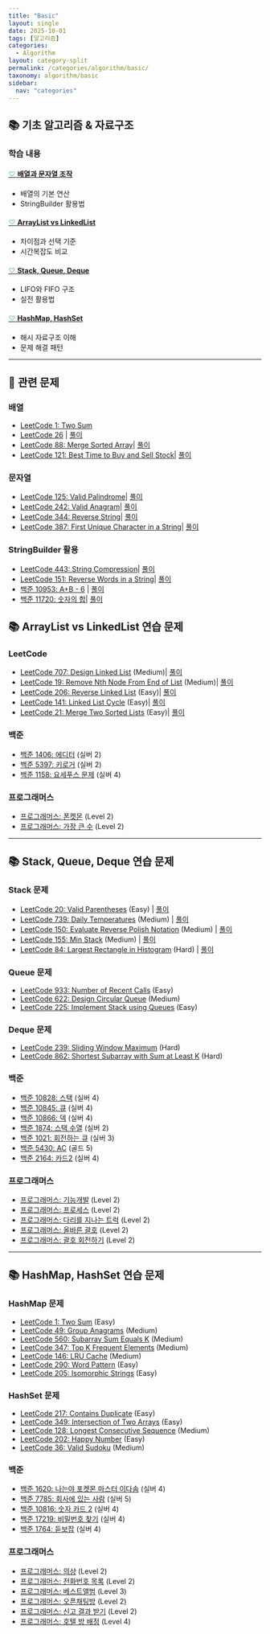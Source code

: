 ```yaml
---
title: "Basic"
layout: single
date: 2025-10-01
tags: [알고리즘]
categories: 
  - Algorithm
layout: category-split
permalink: /categories/algorithm/basic/
taxonomy: algorithm/basic
sidebar:
  nav: "categories"
---
```



## 📚 기초 알고리즘 & 자료구조

### 학습 내용

#### <a href="#" data-content="/assets/contents/algorithm/array-string.md"><span style="color: #9bd6bd;">♡</span> 배열과 문자열 조작</a>
- 배열의 기본 연산
- StringBuilder 활용법

#### <a href="#" data-content="/assets/contents/algorithm/arraylist-vs-linkedlist.md"><span style="color: #9bd6bd;">♡</span> ArrayList vs LinkedList</a>
- 차이점과 선택 기준
- 시간복잡도 비교

#### <a href="#" data-content="/assets/contents/algorithm/stack-queue_deque.md"><span style="color: #9bd6bd;">♡</span> Stack, Queue, Deque</a>
- LIFO와 FIFO 구조
- 실전 활용법

#### <a href="#" data-content="/assets/contents/algorithm/hashmap-hashset.md"><span style="color: #9bd6bd;">♡</span> HashMap, HashSet</a>
- 해시 자료구조 이해
- 문제 해결 패턴

---

## 📝 관련 문제

### 배열
- <a href="https://leetcode.com/problems/two-sum/" target="_blank">LeetCode 1: Two Sum</a>
- <a href="https://leetcode.com/problems/remove-duplicates-from-sorted-array/" target="_blank">LeetCode 26</a> | <a href="#" data-content="/assets/contents/algorithm/leetcode-26.md">풀이</a>
- <a href="https://leetcode.com/problems/merge-sorted-array/" target="_blank">LeetCode 88: Merge Sorted Array</a>| <a href="#" data-content="/assets/contents/algorithm/leetcode-88.md">풀이</a>
- <a href="https://leetcode.com/problems/best-time-to-buy-and-sell-stock/" target="_blank">LeetCode 121: Best Time to Buy and Sell Stock</a>| <a href="#" data-content="/assets/contents/algorithm/leetcode-121.md">풀이</a>

### 문자열
- <a href="https://leetcode.com/problems/valid-palindrome/" target="_blank">LeetCode 125: Valid Palindrome</a>| <a href="#" data-content="/assets/contents/algorithm/leetcode-125.md">풀이</a>
- <a href="https://leetcode.com/problems/valid-anagram/" target="_blank">LeetCode 242: Valid Anagram</a>| <a href="#" data-content="/assets/contents/algorithm/leetcode-242.md">풀이</a>
- <a href="https://leetcode.com/problems/reverse-string/" target="_blank">LeetCode 344: Reverse String</a>| <a href="#" data-content="/assets/contents/algorithm/leetcode-344.md">풀이</a>
- <a href="https://leetcode.com/problems/first-unique-character-in-a-string/" target="_blank">LeetCode 387: First Unique Character in a String</a>| <a href="#" data-content="/assets/contents/algorithm/leetcode-387.md">풀이</a>

### StringBuilder 활용
- <a href="https://leetcode.com/problems/string-compression/" target="_blank">LeetCode 443: String Compression</a>| <a href="#" data-content="/assets/contents/algorithm/leetcode-443.md">풀이</a>
- <a href="https://leetcode.com/problems/reverse-words-in-a-string/" target="_blank">LeetCode 151: Reverse Words in a String</a>| <a href="#" data-content="/assets/contents/algorithm/leetcode-151.md">풀이</a>
- <a href="https://www.acmicpc.net/problem/10953" target="_blank">백준 10953: A+B - 6</a> | <a href="#" data-content="/assets/contents/algorithm/baekjoon-10953.md">풀이</a>
- <a href="https://www.acmicpc.net/problem/11720" target="_blank">백준 11720: 숫자의 합</a>| <a href="#" data-content="/assets/contents/algorithm/baekjoon-11720.md">풀이</a>

## 📚 ArrayList vs LinkedList 연습 문제

### LeetCode
- <a href="https://leetcode.com/problems/design-linked-list/" target="_blank">LeetCode 707: Design Linked List</a> (Medium)| <a href="#" data-content="/assets/contents/algorithm/leetcode-707.md">풀이</a>
- <a href="https://leetcode.com/problems/remove-nth-node-from-end-of-list/" target="_blank">LeetCode 19: Remove Nth Node From End of List</a> (Medium)| <a href="#" data-content="/assets/contents/algorithm/leetcode-19.md">풀이</a>
- <a href="https://leetcode.com/problems/reverse-linked-list/" target="_blank">LeetCode 206: Reverse Linked List</a> (Easy)| <a href="#" data-content="/assets/contents/algorithm/leetcode-206.md">풀이</a>
- <a href="https://leetcode.com/problems/linked-list-cycle/" target="_blank">LeetCode 141: Linked List Cycle</a> (Easy)| <a href="#" data-content="/assets/contents/algorithm/leetcode-141.md">풀이</a>
- <a href="https://leetcode.com/problems/merge-two-sorted-lists/" target="_blank">LeetCode 21: Merge Two Sorted Lists</a> (Easy)| <a href="#" data-content="/assets/contents/algorithm/leetcode-21.md">풀이</a>

### 백준
- <a href="https://www.acmicpc.net/problem/1406" target="_blank">백준 1406: 에디터</a> (실버 2)
- <a href="https://www.acmicpc.net/problem/5397" target="_blank">백준 5397: 키로거</a> (실버 2)
- <a href="https://www.acmicpc.net/problem/1158" target="_blank">백준 1158: 요세푸스 문제</a> (실버 4)

### 프로그래머스
- <a href="https://school.programmers.co.kr/learn/courses/30/lessons/1845" target="_blank">프로그래머스: 폰켓몬</a> (Level 2)
- <a href="https://school.programmers.co.kr/learn/courses/30/lessons/42746" target="_blank">프로그래머스: 가장 큰 수</a> (Level 2)

---

## 📚 Stack, Queue, Deque 연습 문제

### Stack 문제
- <a href="https://leetcode.com/problems/valid-parentheses/" target="_blank">LeetCode 20: Valid Parentheses</a> (Easy) | <a href="#" data-content="/assets/contents/algorithm/leetcode-20.md">풀이</a>
- <a href="https://leetcode.com/problems/daily-temperatures/" target="_blank">LeetCode 739: Daily Temperatures</a> (Medium) | <a href="#" data-content="/assets/contents/algorithm/leetcode-739.md">풀이</a>
- <a href="https://leetcode.com/problems/evaluate-reverse-polish-notation/" target="_blank">LeetCode 150: Evaluate Reverse Polish Notation</a> (Medium) | <a href="#" data-content="/assets/contents/algorithm/leetcode-150.md">풀이</a>
- <a href="https://leetcode.com/problems/min-stack/" target="_blank">LeetCode 155: Min Stack</a> (Medium) | <a href="#" data-content="/assets/contents/algorithm/leetcode-155.md">풀이</a>
- <a href="https://leetcode.com/problems/largest-rectangle-in-histogram/" target="_blank">LeetCode 84: Largest Rectangle in Histogram</a> (Hard) | <a href="#" data-content="/assets/contents/algorithm/leetcode-84.md">풀이</a>

### Queue 문제
- <a href="https://leetcode.com/problems/number-of-recent-calls/" target="_blank">LeetCode 933: Number of Recent Calls</a> (Easy)
- <a href="https://leetcode.com/problems/design-circular-queue/" target="_blank">LeetCode 622: Design Circular Queue</a> (Medium)
- <a href="https://leetcode.com/problems/implement-stack-using-queues/" target="_blank">LeetCode 225: Implement Stack using Queues</a> (Easy)

### Deque 문제
- <a href="https://leetcode.com/problems/sliding-window-maximum/" target="_blank">LeetCode 239: Sliding Window Maximum</a> (Hard)
- <a href="https://leetcode.com/problems/shortest-subarray-with-sum-at-least-k/" target="_blank">LeetCode 862: Shortest Subarray with Sum at Least K</a> (Hard)

### 백준
- <a href="https://www.acmicpc.net/problem/10828" target="_blank">백준 10828: 스택</a> (실버 4)
- <a href="https://www.acmicpc.net/problem/10845" target="_blank">백준 10845: 큐</a> (실버 4)
- <a href="https://www.acmicpc.net/problem/10866" target="_blank">백준 10866: 덱</a> (실버 4)
- <a href="https://www.acmicpc.net/problem/1874" target="_blank">백준 1874: 스택 수열</a> (실버 2)
- <a href="https://www.acmicpc.net/problem/1021" target="_blank">백준 1021: 회전하는 큐</a> (실버 3)
- <a href="https://www.acmicpc.net/problem/5430" target="_blank">백준 5430: AC</a> (골드 5)
- <a href="https://www.acmicpc.net/problem/2164" target="_blank">백준 2164: 카드2</a> (실버 4)

### 프로그래머스
- <a href="https://school.programmers.co.kr/learn/courses/30/lessons/42586" target="_blank">프로그래머스: 기능개발</a> (Level 2)
- <a href="https://school.programmers.co.kr/learn/courses/30/lessons/42587" target="_blank">프로그래머스: 프로세스</a> (Level 2)
- <a href="https://school.programmers.co.kr/learn/courses/30/lessons/42583" target="_blank">프로그래머스: 다리를 지나는 트럭</a> (Level 2)
- <a href="https://school.programmers.co.kr/learn/courses/30/lessons/12909" target="_blank">프로그래머스: 올바른 괄호</a> (Level 2)
- <a href="https://school.programmers.co.kr/learn/courses/30/lessons/76502" target="_blank">프로그래머스: 괄호 회전하기</a> (Level 2)

---

## 📚 HashMap, HashSet 연습 문제

### HashMap 문제
- <a href="https://leetcode.com/problems/two-sum/" target="_blank">LeetCode 1: Two Sum</a> (Easy)
- <a href="https://leetcode.com/problems/group-anagrams/" target="_blank">LeetCode 49: Group Anagrams</a> (Medium)
- <a href="https://leetcode.com/problems/subarray-sum-equals-k/" target="_blank">LeetCode 560: Subarray Sum Equals K</a> (Medium)
- <a href="https://leetcode.com/problems/top-k-frequent-elements/" target="_blank">LeetCode 347: Top K Frequent Elements</a> (Medium)
- <a href="https://leetcode.com/problems/lru-cache/" target="_blank">LeetCode 146: LRU Cache</a> (Medium)
- <a href="https://leetcode.com/problems/word-pattern/" target="_blank">LeetCode 290: Word Pattern</a> (Easy)
- <a href="https://leetcode.com/problems/isomorphic-strings/" target="_blank">LeetCode 205: Isomorphic Strings</a> (Easy)

### HashSet 문제
- <a href="https://leetcode.com/problems/contains-duplicate/" target="_blank">LeetCode 217: Contains Duplicate</a> (Easy)
- <a href="https://leetcode.com/problems/intersection-of-two-arrays/" target="_blank">LeetCode 349: Intersection of Two Arrays</a> (Easy)
- <a href="https://leetcode.com/problems/longest-consecutive-sequence/" target="_blank">LeetCode 128: Longest Consecutive Sequence</a> (Medium)
- <a href="https://leetcode.com/problems/happy-number/" target="_blank">LeetCode 202: Happy Number</a> (Easy)
- <a href="https://leetcode.com/problems/valid-sudoku/" target="_blank">LeetCode 36: Valid Sudoku</a> (Medium)

### 백준
- <a href="https://www.acmicpc.net/problem/1620" target="_blank">백준 1620: 나는야 포켓몬 마스터 이다솜</a> (실버 4)
- <a href="https://www.acmicpc.net/problem/7785" target="_blank">백준 7785: 회사에 있는 사람</a> (실버 5)
- <a href="https://www.acmicpc.net/problem/10816" target="_blank">백준 10816: 숫자 카드 2</a> (실버 4)
- <a href="https://www.acmicpc.net/problem/17219" target="_blank">백준 17219: 비밀번호 찾기</a> (실버 4)
- <a href="https://www.acmicpc.net/problem/1764" target="_blank">백준 1764: 듣보잡</a> (실버 4)

### 프로그래머스
- <a href="https://school.programmers.co.kr/learn/courses/30/lessons/42578" target="_blank">프로그래머스: 의상</a> (Level 2)
- <a href="https://school.programmers.co.kr/learn/courses/30/lessons/42577" target="_blank">프로그래머스: 전화번호 목록</a> (Level 2)
- <a href="https://school.programmers.co.kr/learn/courses/30/lessons/42579" target="_blank">프로그래머스: 베스트앨범</a> (Level 3)
- <a href="https://school.programmers.co.kr/learn/courses/30/lessons/42888" target="_blank">프로그래머스: 오픈채팅방</a> (Level 2)
- <a href="https://school.programmers.co.kr/learn/courses/30/lessons/92334" target="_blank">프로그래머스: 신고 결과 받기</a> (Level 2)
- <a href="https://school.programmers.co.kr/learn/courses/30/lessons/64063" target="_blank">프로그래머스: 호텔 방 배정</a> (Level 4)